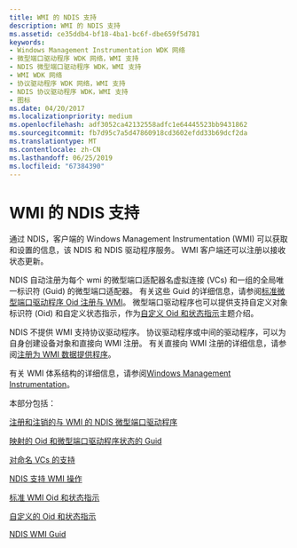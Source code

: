 ```yaml
---
title: WMI 的 NDIS 支持
description: WMI 的 NDIS 支持
ms.assetid: ce35ddb4-bf18-4ba1-bc6f-dbe659f5d781
keywords:
- Windows Management Instrumentation WDK 网络
- 微型端口驱动程序 WDK 网络，WMI 支持
- NDIS 微型端口驱动程序 WDK，WMI 支持
- WMI WDK 网络
- 协议驱动程序 WDK 网络，WMI 支持
- NDIS 协议驱动程序 WDK，WMI 支持
- 图标
ms.date: 04/20/2017
ms.localizationpriority: medium
ms.openlocfilehash: adf3052ca42132558adfc1e64445523bb9431862
ms.sourcegitcommit: fb7d95c7a5d47860918cd3602efdd33b69dcf2da
ms.translationtype: MT
ms.contentlocale: zh-CN
ms.lasthandoff: 06/25/2019
ms.locfileid: "67384390"
---
```

# <a name="ndis-support-for-wmi"></a>WMI 的 NDIS 支持





通过 NDIS，客户端的 Windows Management Instrumentation (WMI) 可以获取和设置的信息，该 NDIS 和 NDIS 驱动程序服务。 WMI 客户端还可以注册以接收状态更新。

NDIS 自动注册为每个 wmi 的微型端口适配器名虚拟连接 (VCs) 和一组的全局唯一标识符 (Guid) 的微型端口适配器。 有关这些 Guid 的详细信息，请参阅[标准微型端口驱动程序 Oid 注册与 WMI](standard-miniport-driver-oids-registered-with-wmi.md)。 微型端口驱动程序也可以提供支持自定义对象标识符 (Oid) 和自定义状态指示，作为[自定义 Oid 和状态指示](customized-oids-and-status-indications.md)主题介绍。

NDIS 不提供 WMI 支持协议驱动程序。 协议驱动程序或中间的驱动程序，可以为自身创建设备对象和直接向 WMI 注册。 有关直接向 WMI 注册的详细信息，请参阅[注册为 WMI 数据提供程序](https://docs.microsoft.com/windows-hardware/drivers/kernel/registering-as-a-wmi-data-provider)。

有关 WMI 体系结构的详细信息，请参阅[Windows Management Instrumentation](https://docs.microsoft.com/windows-hardware/drivers/kernel/implementing-wmi)。

本部分包括：

[注册和注销的与 WMI 的 NDIS 微型端口驱动程序](registration-and-deregistration-of-ndis-miniport-drivers-with-wmi.md)

[映射的 Oid 和微型端口驱动程序状态的 Guid](mapping-of-guids-to-oids-and-miniport-driver-status.md)

[对命名 VCs 的支持](support-for-named-vcs.md)

[NDIS 支持 WMI 操作](ndis-supported-wmi-operations.md)

[标准 WMI Oid 和状态指示](standard-wmi-oids-and-status-indications.md)

[自定义的 Oid 和状态指示](customized-oids-and-status-indications.md)

[NDIS WMI Guid](ndis-wmi-guids.md)

 

 





